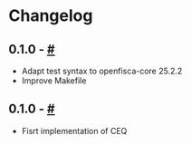 # Changelog

## 0.1.0 - [#](https://github.com/openfisca-ceq)

* Adapt test syntax to openfisca-core 25.2.2
* Improve Makefile

## 0.1.0 - [#](https://github.com/openfisca-ceq)

* Fisrt implementation of CEQ
